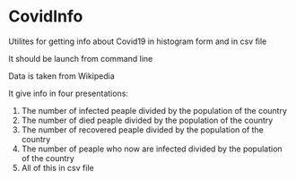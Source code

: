 # CovidInfo
Utilites for getting info about Covid19 in histogram form and in csv file

It should be launch from command line

Data is taken from Wikipedia

It give info in four presentations:
1. The number of infected peaple divided by the population of the country
2. The number of died peaple divided by the population of the country
3. The number of recovered peaple divided by the population of the country
4. The number of peaple who now are infected divided by the population of the country
5. All of this in csv file
